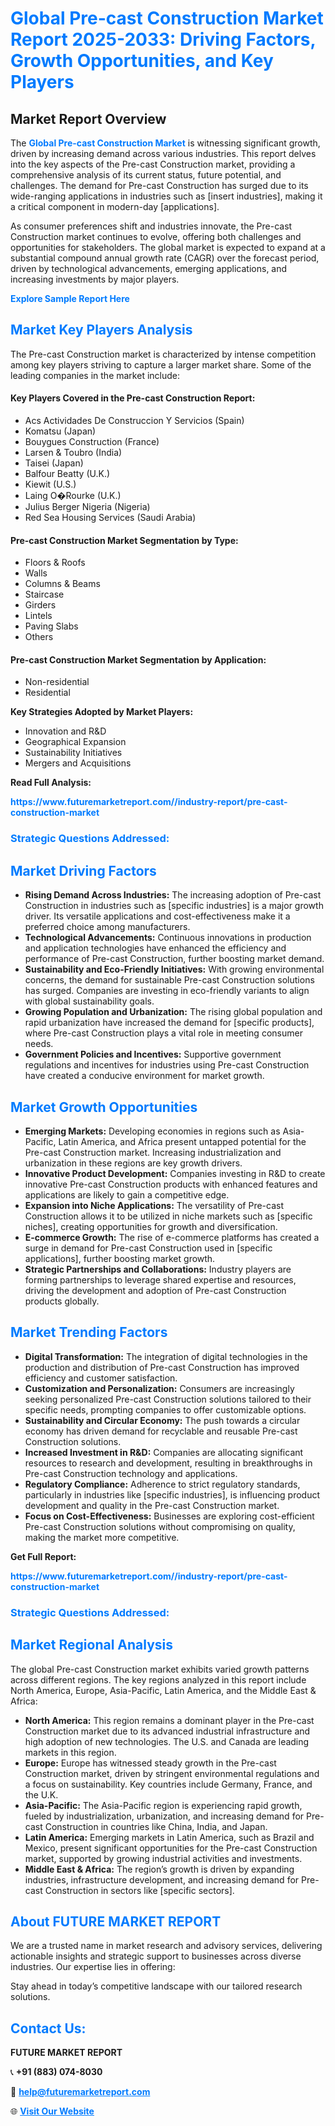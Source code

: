 <h1 style="color: #007BFF;">Global Pre-cast Construction Market Report 2025-2033: Driving Factors, Growth Opportunities, and Key Players</h1>

<section id="overview">
<h2>Market Report Overview</h2>
<p>The <a href="https://www.futuremarketreport.com//industry-report/pre-cast-construction-market" style="color: #007BFF; text-decoration: none;"><strong>Global Pre-cast Construction Market</strong></a> is witnessing significant growth, driven by increasing demand across various industries. This report delves into the key aspects of the Pre-cast Construction market, providing a comprehensive analysis of its current status, future potential, and challenges. The demand for Pre-cast Construction has surged due to its wide-ranging applications in industries such as [insert industries], making it a critical component in modern-day [applications].</p>
<p>As consumer preferences shift and industries innovate, the Pre-cast Construction market continues to evolve, offering both challenges and opportunities for stakeholders. The global market is expected to expand at a substantial compound annual growth rate (CAGR) over the forecast period, driven by technological advancements, emerging applications, and increasing investments by major players.</p>
</section>

<section id="overview">
<p><a href="https://www.futuremarketreport.com//request-sample/reportId=90706" style="color: #007BFF; text-decoration: none;"><strong>Explore Sample Report Here</strong></a></p>
</section>

<section id="key-players">
<h2 style="color: #007BFF;">Market Key Players Analysis</h2>
<p>The Pre-cast Construction market is characterized by intense competition among key players striving to capture a larger market share. Some of the leading companies in the market include:</p>
<h4>Key Players Covered in the Pre-cast Construction Report:</h4>
<ul><li>Acs Actividades De Construccion Y Servicios (Spain)</li><li>Komatsu (Japan)</li><li>Bouygues Construction (France)</li><li>Larsen &amp; Toubro (India)</li><li>Taisei (Japan)</li><li>Balfour Beatty (U.K.)</li><li>Kiewit (U.S.)</li><li>Laing O�Rourke (U.K.)</li><li>Julius Berger Nigeria (Nigeria)</li><li>Red Sea Housing Services (Saudi Arabia)</li></ul>
<h4>Pre-cast Construction Market Segmentation by Type:</h4>
<ul><li>Floors &amp; Roofs</li><li>Walls</li><li>Columns &amp; Beams</li><li>Staircase</li><li>Girders</li><li>Lintels</li><li>Paving Slabs</li><li>Others</li></ul>

<h4>Pre-cast Construction Market Segmentation by Application:</h4>
<ul><li>Non-residential</li><li>Residential</li></ul>
<p><strong>Key Strategies Adopted by Market Players:</strong></p>
<ul>
<li>Innovation and R&D</li>
<li>Geographical Expansion</li>
<li>Sustainability Initiatives</li>
<li>Mergers and Acquisitions</li>
</ul>
</section>

<section>
<p><strong>Read Full Analysis: </strong></p><a href="https://www.futuremarketreport.com//industry-report/pre-cast-construction-market" style="color: #007BFF; text-decoration: none;"><strong>https://www.futuremarketreport.com//industry-report/pre-cast-construction-market</strong></a>
<h3 style="color: #007BFF;">Strategic Questions Addressed:</h3>
</section>

<section id="driving-factors">
<h2 style="color: #007BFF;">Market Driving Factors</h2>
<ul>
<li><strong>Rising Demand Across Industries:</strong> The increasing adoption of Pre-cast Construction in industries such as [specific industries] is a major growth driver. Its versatile applications and cost-effectiveness make it a preferred choice among manufacturers.</li>
<li><strong>Technological Advancements:</strong> Continuous innovations in production and application technologies have enhanced the efficiency and performance of Pre-cast Construction, further boosting market demand.</li>
<li><strong>Sustainability and Eco-Friendly Initiatives:</strong> With growing environmental concerns, the demand for sustainable Pre-cast Construction solutions has surged. Companies are investing in eco-friendly variants to align with global sustainability goals.</li>
<li><strong>Growing Population and Urbanization:</strong> The rising global population and rapid urbanization have increased the demand for [specific products], where Pre-cast Construction plays a vital role in meeting consumer needs.</li>
<li><strong>Government Policies and Incentives:</strong> Supportive government regulations and incentives for industries using Pre-cast Construction have created a conducive environment for market growth.</li>
</ul>
</section>

<section id="growth-opportunities">
<h2 style="color: #007BFF;">Market Growth Opportunities</h2>
<ul>
<li><strong>Emerging Markets:</strong> Developing economies in regions such as Asia-Pacific, Latin America, and Africa present untapped potential for the Pre-cast Construction market. Increasing industrialization and urbanization in these regions are key growth drivers.</li>
<li><strong>Innovative Product Development:</strong> Companies investing in R&D to create innovative Pre-cast Construction products with enhanced features and applications are likely to gain a competitive edge.</li>
<li><strong>Expansion into Niche Applications:</strong> The versatility of Pre-cast Construction allows it to be utilized in niche markets such as [specific niches], creating opportunities for growth and diversification.</li>
<li><strong>E-commerce Growth:</strong> The rise of e-commerce platforms has created a surge in demand for Pre-cast Construction used in [specific applications], further boosting market growth.</li>
<li><strong>Strategic Partnerships and Collaborations:</strong> Industry players are forming partnerships to leverage shared expertise and resources, driving the development and adoption of Pre-cast Construction products globally.</li>
</ul>
</section>

<section id="trending-factors">
<h2 style="color: #007BFF;">Market Trending Factors</h2>
<ul>
<li><strong>Digital Transformation:</strong> The integration of digital technologies in the production and distribution of Pre-cast Construction has improved efficiency and customer satisfaction.</li>
<li><strong>Customization and Personalization:</strong> Consumers are increasingly seeking personalized Pre-cast Construction solutions tailored to their specific needs, prompting companies to offer customizable options.</li>
<li><strong>Sustainability and Circular Economy:</strong> The push towards a circular economy has driven demand for recyclable and reusable Pre-cast Construction solutions.</li>
<li><strong>Increased Investment in R&D:</strong> Companies are allocating significant resources to research and development, resulting in breakthroughs in Pre-cast Construction technology and applications.</li>
<li><strong>Regulatory Compliance:</strong> Adherence to strict regulatory standards, particularly in industries like [specific industries], is influencing product development and quality in the Pre-cast Construction market.</li>
<li><strong>Focus on Cost-Effectiveness:</strong> Businesses are exploring cost-efficient Pre-cast Construction solutions without compromising on quality, making the market more competitive.</li>
</ul>
</section>

<section>
<p><strong>Get Full Report: </strong></p><a href="https://www.futuremarketreport.com//industry-report/pre-cast-construction-market" style="color: #007BFF; text-decoration: none;"><strong>https://www.futuremarketreport.com//industry-report/pre-cast-construction-market</strong></a>
<h3 style="color: #007BFF;">Strategic Questions Addressed:</h3>
</section>


<section id="regional-analysis">
<h2 style="color: #007BFF;">Market Regional Analysis</h2>
<p>The global Pre-cast Construction market exhibits varied growth patterns across different regions. The key regions analyzed in this report include North America, Europe, Asia-Pacific, Latin America, and the Middle East & Africa:</p>
<ul>
<li><strong>North America:</strong> This region remains a dominant player in the Pre-cast Construction market due to its advanced industrial infrastructure and high adoption of new technologies. The U.S. and Canada are leading markets in this region.</li>
<li><strong>Europe:</strong> Europe has witnessed steady growth in the Pre-cast Construction market, driven by stringent environmental regulations and a focus on sustainability. Key countries include Germany, France, and the U.K.</li>
<li><strong>Asia-Pacific:</strong> The Asia-Pacific region is experiencing rapid growth, fueled by industrialization, urbanization, and increasing demand for Pre-cast Construction in countries like China, India, and Japan.</li>
<li><strong>Latin America:</strong> Emerging markets in Latin America, such as Brazil and Mexico, present significant opportunities for the Pre-cast Construction market, supported by growing industrial activities and investments.</li>
<li><strong>Middle East & Africa:</strong> The region’s growth is driven by expanding industries, infrastructure development, and increasing demand for Pre-cast Construction in sectors like [specific sectors].</li>
</ul>
</section>

<footer>
<h2 style="color: #007BFF;">About FUTURE MARKET REPORT</h2>
<p>We are a trusted name in market research and advisory services, delivering actionable insights and strategic support to businesses across diverse industries. Our expertise lies in offering:</p>

<p>Stay ahead in today’s competitive landscape with our tailored research solutions.</p>

<h2 style="color: #007BFF;">Contact Us:</h2>
<p><strong>FUTURE MARKET REPORT</strong></p>
<p>📞 <strong>+91 (883) 074-8030</strong></p>
<p>📧 <strong><a href="mailto:help@futuremarketreport.com" style="color: #007BFF;">help@futuremarketreport.com</a></strong></p>
<p>🌐 <strong><a href="https://www.futuremarketreport.com/" style="color: #007BFF;">Visit Our Website</a></strong></p>
</footer>